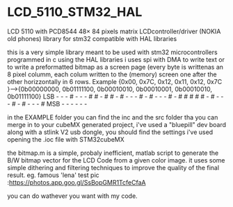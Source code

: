# LCD_5110_STM32_HAL
LCD 5110 with PCD8544 48× 84 pixels matrix LCDcontroller/driver (NOKIA old phones) library for stm32 compatible with HAL libraries 

this is a very simple library meant to be used with stm32 microcontrollers programmed in c using the HAL libraries
i uses spi with DMA to write text or to write a preformatted bitmap as a screen page (every byte is writtenas an 8 pixel columm, each colum written to the (memory) screen one after the other horizzontally in 6 rows. 
Example {0x00, 0x7C, 0x12, 0x11, 0x12, 0x7C }-->{0b00000000, 0b01111100, 0b00010010, 0b00010001, 0b00010010, 0b01111100}
LSB - - - # - -
    - # # - # #
    - # - - - #
    - # - - - #
    - # # # # # 
    - # - - - #
    - # - - - #
MSB - - - - - -

in the EXAMPLE folder you can find the inc and the src folder tha you can merge in to your cubeMX generated project, i've used a "bluepill" dev board along with a stlink V2 usb dongle, you should find the settings i've used opening the .ioc file with STM32cubeMX

the bitmap.m is a simple, probaly inefficient, matlab script to generate the B/W bitmap vector for the LCD Code from a given color image. it uses some simple dithering and filtering techniques to improve the quality of the final result. eg. famous 'lena' test pic :https://photos.app.goo.gl/SsBopGMR1TcfeCfaA

you can do wathever you want with my code.

